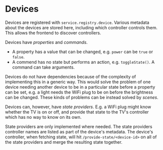 # Devices

Devices are registered with `service.registry.device`. 
Various metadata about the devices are stored here, including which controller controls them. This allows the frontend to discover controllers.

 
Devices have _properties_ and _commands_. 
- A property has a value that can be changed, e.g. `power` can be `true` or `false`.
- A commend has no state but performs an action, e.g. `toggleState()`. A command can take arguments.

Devices do not have dependencies because of the complexity of implementing this in a generic way. This would solve the problem of one device needing another device to be in a particular state before a property can be set, e.g. a light needs the WiFi plug to be on before the brightness can be changed. These kinds of problems can be instead solved by _scenes_.

Devices can, however, have _state providers_. E.g. a WiFi plug might know whether the TV is on or off, and provide that state to the TV's controller which has no way to know on its own.

State providers are only implemented where needed. The state providers controller names are listed as part of the device's metadata. The device's controller, when fetching state, will hit `/provide-state/<device-id>` on all of the state providers and merge the resulting state together.
